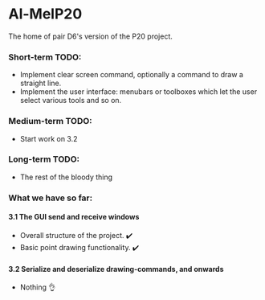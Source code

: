 # Al-MelP20
The home of pair D6's version of the P20 project.
### Short-term TODO:
- Implement clear screen command, optionally a command to draw a straight line.
- Implement the user interface: menubars or toolboxes which let the user select various tools and so on.
### Medium-term TODO:
- Start work on 3.2
### Long-term TODO:
- The rest of the bloody thing
### What we have so far:
#### 3.1 The GUI send and receive windows
- Overall structure of the project. ✔️
- Basic point drawing functionality. ✔️
#### 3.2 Serialize and deserialize drawing-commands, and onwards
- Nothing 👌
